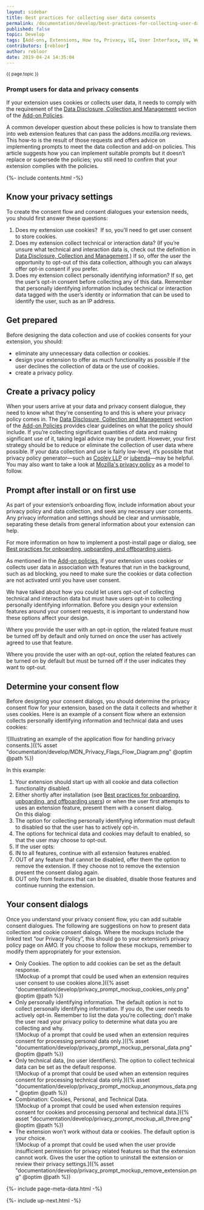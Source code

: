 ```yaml
---
layout: sidebar
title: Best practices for collecting user data consents
permalink: /documentation/develop/best-practices-for-collecting-user-data-consents/
published: false
topic: Develop
tags: [Add-ons, Extensions, How to, Privacy, UI, User Interface, UX, WebExtensions]
contributors: [rebloor]
author: rebloor
date: 2019-04-24 14:35:04
---
```


<!-- Page Hero Banner -->

<section class="page-hero">
<div class="module">
<article class="module-content grid-x grid-padding-x">
<div class="cell small-12">
<div class="page-hero-description" markdown="1">
<p class="section-title"><small>{{ page.topic }}</small></p>

# Prompt users for data and privacy consents

If your extension uses cookies or collects user data, it needs to comply with the requirement of the [Data Disclosure, Collection and Management](https://developer.mozilla.org/en-US/docs/Mozilla/Add-ons/AMO/Policy/Reviews#Data_Disclosure_Collection_and_Management) section of the [Add-on Policies](https://developer.mozilla.org/en-US/docs/Mozilla/Add-ons/AMO/Policy/Reviews).

A common developer question about these policies is how to translate them into web extension features that can pass the addons.mozilla.org reviews. This how-to is the result of those requests and offers advice on implementing prompts to meet the data collection and add-on policies. This article suggests how you can implement suitable prompts but it doesn’t replace or supersede the policies; you still need to confirm that your extension complies with the policies.

</div>
<div class="page-hero-cta"></div>
</div>
</article>
</div>
</section>

<!-- END: Page Hero Banner -->

<!-- Single Column Body Module -->

<section id="know-your-privacy-settings" class="module">
<aside class="module-aside table-of-contents">

{%- include contents.html -%}

</aside>
<article class="module-content grid-x grid-padding-x">
<div class="cell small-12" markdown="1">

## Know your privacy settings

To create the consent flow and consent dialogues your extension needs, you should first answer these questions:

1. Does my extension use cookies?  If so, you’ll need to get user consent to store cookies.
2. Does my extension collect technical or interaction data? (If you’re unsure what technical and interaction data is, check out the definition in [Data Disclosure, Collection and Management](https://developer.mozilla.org/en-US/docs/Mozilla/Add-ons/AMO/Policy/Reviews#Data_Disclosure_Collection_and_Management).) If so, offer the user the opportunity to opt-out of this data collection, although you can always offer opt-in consent if you prefer.
3. Does my extension collect personally identifying information? If so, get the user’s opt-in consent before collecting any of this data. Remember that personally identifying information includes technical or interaction data tagged with the user’s identity or information that can be used to identify the user, such as an IP address.

</div>
</article>
</section>

<!-- END: Single Column Body Module -->

<!-- Single Column Body Module -->

<section id="get-prepared" class="module">
<article class="module-content grid-x grid-padding-x">
<div class="cell small-12" markdown="1">

## Get prepared

Before designing the data collection and use of cookies consents for your extension, you should:

- eliminate any unnecessary data collection or cookies.
- design your extension to offer as much functionality as possible if the user declines the collection of data or the use of cookies.
- create a privacy policy.

</div>
</article>
</section>

<!-- END: Single Column Body Module -->

<!-- Single Column Body Module -->

<section id="create-a-privacy-policy" class="module">
<article class="module-content grid-x grid-padding-x">
<div class="cell small-12" markdown="1">

## Create a privacy policy

When your users arrive at your data and privacy consent dialogue, they need to know what they're consenting to and this is where your privacy policy comes in. The [Data Disclosure, Collection and Management](https://developer.mozilla.org/en-US/docs/Mozilla/Add-ons/AMO/Policy/Reviews#Data_Disclosure_Collection_and_Management) section of the [Add-on Policies](https://developer.mozilla.org/en-US/docs/Mozilla/Add-ons/AMO/Policy/Reviews) provides clear guidelines on what the policy should include. If you’re collecting significant quantities of data and making significant use of it, taking legal advice may be prudent. However, your first strategy should be to reduce or eliminate the collection of user data where possible. If your data collection and use is fairly low-level, it’s possible that privacy policy generator—such as [Cooley LLP](https://www.cooleygo.com/documents/privacy-policy/) or [iubenda](http://www.iubenda.com)—may be helpful. You may also want to take a look at [Mozilla's privacy policy](https://www.mozilla.org/en-US/privacy/) as a model to follow.

</div>
</article>
</section>

<!-- END: Single Column Body Module -->

<!-- Single Column Body Module -->

<section id="prompt-after-install-or-on-first-use" class="module">
<article class="module-content grid-x grid-padding-x">
<div class="cell small-12" markdown="1">

## Prompt after install or on first use

As part of your extension’s onboarding flow, include information about your privacy policy and data collection, and seek any necessary user consents. Any privacy information and settings should be clear and unmissable, separating these details from general information about your extension can help.

For more information on how to implement a post-install page or dialog, see [Best practices for onboarding, upboarding, and offboarding users](https://developer.mozilla.org/en-US/docs/Mozilla/Add-ons/WebExtensions/onboarding_upboarding_offboarding_best_practices).

As mentioned in the [Add-on policies](https://developer.mozilla.org/en-US/docs/Mozilla/Add-ons/AMO/Policy/Reviews#Data_Disclosure_Collection_and_Management), if your extension uses cookies or collects user data in association with features that run in the background, such as ad blocking, you need to make sure the cookies or data collection are not activated until you have user consent.

We have talked about how you could let users opt-out of collecting technical and interaction data but must have users opt-in to collecting personally identifying information. Before you design your extension features around your consent requests, it is important to understand how these options affect your design.

Where you provide the user with an opt-in option, the related feature must be turned off by default and only turned on once the user has actively agreed to use that feature.

Where you provide the user with an opt-out, option the related features can be turned on by default but must be turned off if the user indicates they want to opt-out.


</div>
</article>
</section>

<!-- END: Single Column Body Module -->

<!-- Single Column Body Module -->

<section id="determine-your-consent-flow" class="module">
<article class="module-content grid-x grid-padding-x">
<div class="cell small-12" markdown="1">

## Determine your consent flow

Before designing your consent dialogs, you should determine the privacy consent flow for your extension, based on the data it collects and whether it uses cookies. Here is an example of a consent flow where an extension collects personally identifying information and technical data and uses cookies:

![Illustrating an example of the application flow for handling privacy consents.]({% asset "documentation/develop/MDN_Privacy_Flags_Flow_Diagram.png" @optim @path %})

In this example:

1. Your extension should start up with all cookie and data collection functionality disabled.
2. Either shortly after installation (see [Best practices for onboarding, upboarding, and offboarding users](https://developer.mozilla.org/en-US/docs/Mozilla/Add-ons/WebExtensions/onboarding_upboarding_offboarding_best_practices)) or when the user first attempts to uses an extension feature, present them with a consent dialog.  
  On this dialog:
  1. The option for collecting personally identifying information must default to disabled so that the user has to actively opt-in.
  2. The options for technical data and cookies may default to enabled, so that the user may choose to opt-out.
3. If the user opts:
  1. IN to all features, continue with all extension features enabled.
  2. OUT of any feature that cannot be disabled, offer them the option to remove the extension. If they choose not to remove the extension present the consent dialog again.
  3. OUT only from features that can be disabled, disable those features and continue running the extension.

</div>
</article>
</section>

<!-- END: Single Column Body Module -->

<!-- Single Column Body Module -->

<section id="your-consent-dialogs" class="module">
<article class="module-content grid-x grid-padding-x">
<div class="cell small-12" markdown="1">

## Your consent dialogs

Once you understand your privacy consent flow, you can add suitable consent dialogues. The following are suggestions on how to present data collection and cookie consent dialogs. Where the mockups include the linked text “our Privacy Policy”, this should go to your extension’s privacy policy page on AMO. If you choose to follow these mockups, remember to modify them appropriately for your extension.

- Only Cookies. The option to add cookies can be set as the default response.  
  ![Mockup of a prompt that could be used when an extension requires user consent to use cookies alone.]({% asset "documentation/develop/privacy_prompt_mockup_cookies_only.png" @optim @path %})
- Only personally identifying information. The default option is not to collect personally identifying information. If you do, the user needs to actively opt-in. Remember to list the data you’re collecting; don’t make the user read your privacy policy to determine what data you are collecting and why.  
  ![Mockup of a prompt that could be used when an extension requires consent for processing personal data only.]({% asset "documentation/develop/privacy_prompt_mockup_personal_data.png" @optim @path %})
- Only technical data, (no user identifiers). The option to collect technical data can be set as the default response.  
  ![Mockup of a prompt that could be used when an extension requires consent for processing technical data only.]({% asset "documentation/develop/privacy_prompt_mockup_anonymous_data.png" @optim @path %})
- Combination: Cookies, Personal, and Technical Data.  
  ![Mockup of a prompt that could be used when extension requires consent for cookies and processing personal and technical data.]({% asset "documentation/develop/privacy_prompt_mockup_all_three.png" @optim @path %})
- The extension won’t work without data or cookies. The default option is your choice.  
  ![Mockup of a prompt that could be used when the user provide insufficient permission for privacy related features so that the extension cannot work. Gives the user the option to uninstall the extension or review their privacy settings.]({% asset "documentation/develop/privacy_prompt_mockup_remove_extension.png" @optim @path %})

</div>
</article>
</section>

<!-- END: Single Column Body Module -->

<!-- Meta Data -->

{%- include page-meta-data.html -%}

<!-- END: Meta Data -->

<!-- Up Next -->

{%- include up-next.html -%}

<!-- END: Up Next -->
